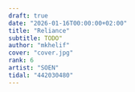 ```yaml
---
draft: true
date: "2026-01-16T00:00:00+02:00"
title: "Reliance"
subtitle: TODO"
author: "mkhelif"
cover: "cover.jpg"
rank: 6
artist: "SOEN"
tidal: "442030480"
---
```


